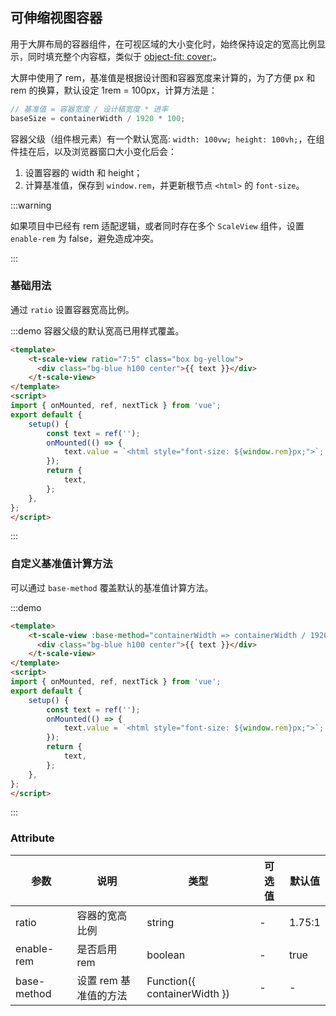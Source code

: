 ## 可伸缩视图容器

用于大屏布局的容器组件，在可视区域的大小变化时，始终保持设定的宽高比例显示，同时填充整个内容框，类似于 [object-fit: cover;](https://developer.mozilla.org/zh-CN/docs/Web/CSS/object-fit)。

大屏中使用了 rem，基准值是根据设计图和容器宽度来计算的，为了方便 px 和 rem 的换算，默认设定 1rem = 100px，计算方法是：

```js
// 基准值 = 容器宽度 / 设计稿宽度 * 进率
baseSize = containerWidth / 1920 * 100;
```

容器父级（组件根元素）有一个默认宽高: `width: 100vw; height: 100vh;`，在组件挂在后，以及浏览器窗口大小变化后会：

1. 设置容器的 width 和 height；
2. 计算基准值，保存到 `window.rem`，并更新根节点 `<html>` 的 `font-size`。

:::warning

如果项目中已经有 rem 适配逻辑，或者同时存在多个 `ScaleView` 组件，设置 `enable-rem` 为 false，避免造成冲突。

:::

### 基础用法

通过 `ratio` 设置容器宽高比例。

:::demo 容器父级的默认宽高已用样式覆盖。
```html
<template>
    <t-scale-view ratio="7:5" class="box bg-yellow">
      <div class="bg-blue h100 center">{{ text }}</div>
    </t-scale-view>
</template>
<script>
import { onMounted, ref, nextTick } from 'vue';
export default {
    setup() {
        const text = ref('');
        onMounted(() => {
            text.value = `<html style="font-size: ${window.rem}px;">`;
        });
        return {
            text,
        };
    },
};
</script>
```
:::

### 自定义基准值计算方法

可以通过  `base-method` 覆盖默认的基准值计算方法。

:::demo

```html
<template>
    <t-scale-view :base-method="containerWidth => containerWidth / 1920 * 10" class="box bg-yellow">
      <div class="bg-blue h100 center">{{ text }}</div>
    </t-scale-view>
</template>
<script>
import { onMounted, ref, nextTick } from 'vue';
export default {
    setup() {
        const text = ref('');
        onMounted(() => {
            text.value = `<html style="font-size: ${window.rem}px;">`;
        });
        return {
            text,
        };
    },
};
</script>
```

:::

### Attribute

| 参数        | 说明                  | 类型                         | 可选值 | 默认值 |
| ----------- | --------------------- | ---------------------------- | ------ | ------ |
| ratio       | 容器的宽高比例        | string                       | -      | 1.75:1 |
| enable-rem  | 是否启用 rem          | boolean                      | -      | true   |
| base-method | 设置 rem 基准值的方法 | Function({ containerWidth }) | -      | -      |


